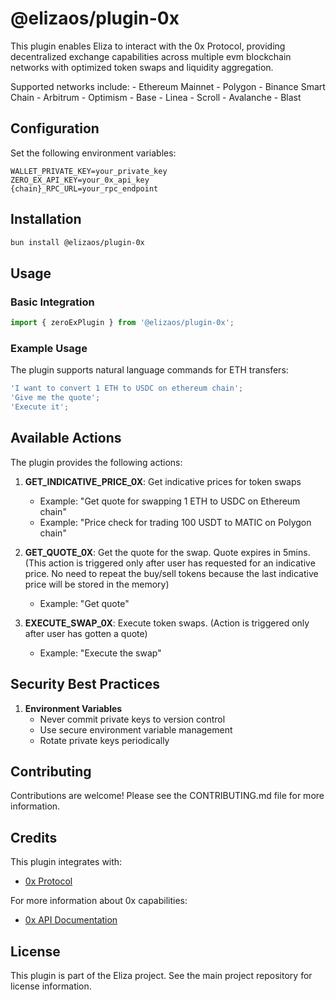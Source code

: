 # @elizaos/plugin-0x

This plugin enables Eliza to interact with the 0x Protocol, providing decentralized exchange capabilities across multiple evm blockchain networks with optimized token swaps and liquidity aggregation.

Supported networks include: - Ethereum Mainnet - Polygon - Binance Smart Chain - Arbitrum - Optimism - Base - Linea - Scroll - Avalanche - Blast

## Configuration

Set the following environment variables:

```env
WALLET_PRIVATE_KEY=your_private_key
ZERO_EX_API_KEY=your_0x_api_key
{chain}_RPC_URL=your_rpc_endpoint
```

## Installation

```bash
bun install @elizaos/plugin-0x
```

## Usage

### Basic Integration

```typescript
import { zeroExPlugin } from '@elizaos/plugin-0x';
```

### Example Usage

The plugin supports natural language commands for ETH transfers:

```typescript
'I want to convert 1 ETH to USDC on ethereum chain';
'Give me the quote';
'Execute it';
```

## Available Actions

The plugin provides the following actions:

1. **GET_INDICATIVE_PRICE_0X**: Get indicative prices for token swaps

   - Example: "Get quote for swapping 1 ETH to USDC on Ethereum chain"
   - Example: "Price check for trading 100 USDT to MATIC on Polygon chain"

2. **GET_QUOTE_0X**: Get the quote for the swap. Quote expires in 5mins. (This action is triggered only after user has requested for an indicative price. No need to repeat the buy/sell tokens because the last indicative price will be stored in the memory)

   - Example: "Get quote"

3. **EXECUTE_SWAP_0X**: Execute token swaps. (Action is triggered only after user has gotten a quote)
   - Example: "Execute the swap"

## Security Best Practices

1. **Environment Variables**
   - Never commit private keys to version control
   - Use secure environment variable management
   - Rotate private keys periodically

## Contributing

Contributions are welcome! Please see the CONTRIBUTING.md file for more information.

## Credits

This plugin integrates with:

- [0x Protocol](https://0x.org/)

For more information about 0x capabilities:

- [0x API Documentation](https://0x.org/docs/api)

## License

This plugin is part of the Eliza project. See the main project repository for license information.

